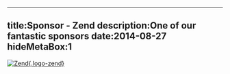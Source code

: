 ----
title:Sponsor - Zend
description:One of our fantastic sponsors
date:2014-08-27
hideMetaBox:1
----

[![Zend](/content/media/image/zend-logo.gif){.logo-zend}][1]

[1]: http://www.zend.com